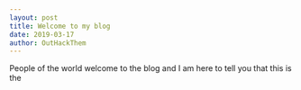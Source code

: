 ```yaml
---
layout: post
title: Welcome to my blog
date: 2019-03-17
author: OutHackThem
---
```


People of the world welcome to the  blog and I am here to tell you that this is the
